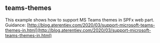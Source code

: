 ## teams-themes

This example shows how to support MS Teams themes in SPFx web part.
Guidance: [http://blog.aterentiev.com/2020/03/support-microsoft-teams-themes-in.html](http://blog.aterentiev.com/2020/03/support-microsoft-teams-themes-in.html)
